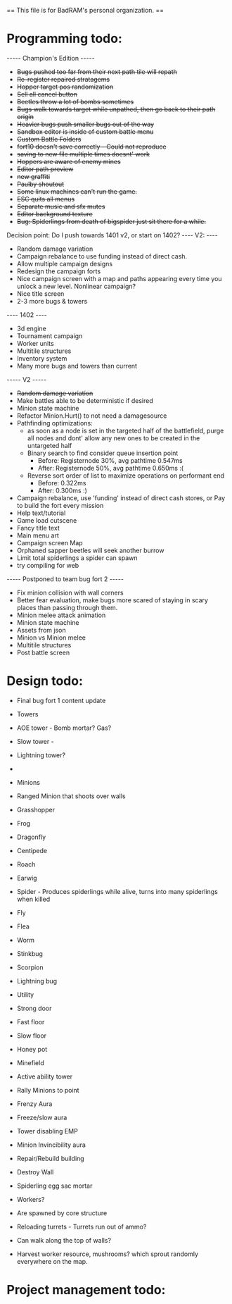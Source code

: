  == This file is for BadRAM's personal organization. ==

Programming todo:
=================

----- Champion's Edition -----

- ~~Bugs pushed too far from their next path tile will repath~~
- ~~Re-register repaired stratagems~~
- ~~Hopper target pos randomization~~
- ~~Sell all cancel button~~
- ~~Beetles throw a lot of bombs sometimes~~
- ~~Bugs walk towards target while unpathed, then go back to their path origin~~
- ~~Heavier bugs push smaller bugs out of the way~~
- ~~Sandbox editor is inside of custom battle menu~~
- ~~Custom Battle Folders~~
- ~~fort10 doesn't save correctly - Could not reproduce~~
- ~~saving to new file multiple times doesnt' work~~
- ~~Hoppers are aware of enemy mines~~
- ~~Editor path preview~~
- ~~new graffiti~~
- ~~Paulby shoutout~~
- ~~Some linux machines can't run the game.~~
- ~~ESC quits all menus~~
- ~~Separate music and sfx mutes~~
- ~~Editor background texture~~
- ~~Bug: Spiderlings from death of bigspider just sit there for a while.~~


Decision point: Do I push towards 1401 v2, or start on 1402?
---- V2: ----
- Random damage variation
- Campaign rebalance to use funding instead of direct cash.
- Allow multiple campaign designs
- Redesign the campaign forts
- Nice campaign screen with a map and paths appearing every time you unlock a new level. Nonlinear campaign?
- Nice title screen
- 2-3 more bugs & towers

---- 1402 ----
- 3d engine
- Tournament campaign
- Worker units
- Multitile structures
- Inventory system
- Many more bugs and towers than current


----- V2 -----

- ~~Random damage variation~~
- Make battles able to be deterministic if desired
- Minion state machine
- Refactor Minion.Hurt() to not need a damagesource
- Pathfinding optimizations: 
  - as soon as a node is set in the targeted half of the battlefield, purge all nodes and dont' allow any new ones to be created in the untargeted half
  - Binary search to find consider queue insertion point
    - Before: Registernode 30%, avg pathtime 0.547ms
    - After:  Registernode 50%, avg pathtime 0.650ms :(
  - Reverse sort order of list to maximize operations on performant end
    - Before: 0.322ms
    - After: 0.300ms :)
- Campaign rebalance, use 'funding' instead of direct cash stores, or Pay to build the fort every mission
- Help text/tutorial
- Game load cutscene
- Fancy title text
- Main menu art
- Campaign screen Map
- Orphaned sapper beetles will seek another burrow
- Limit total spiderlings a spider can spawn
- try compiling for web


----- Postponed to team bug fort 2 -----

- Fix minion collision with wall corners
- Better fear evaluation, make bugs more scared of staying in scary places than passing through them.
- Minion melee attack animation
- Minion state machine
- Assets from json
- Minion vs Minion melee
- Multitile structures
- Post battle screen


Design todo:
============
- Final bug fort 1 content update
 - Towers
  - AOE tower - Bomb mortar? Gas?
  - Slow tower - 
  - Lightning tower?
  - 
 - Minions
  - Ranged Minion that shoots over walls
  - Grasshopper
  - Frog
  - Dragonfly
  - Centipede
  - Roach
  - Earwig
  - Spider - Produces spiderlings while alive, turns into many spiderlings when killed
  - Fly
  - Flea
  - Worm
  - Stinkbug
  - Scorpion
  - Lightning bug
 - Utility
  - Strong door
  - Fast floor
  - Slow floor
  - Honey pot
  - Minefield
 - Active ability tower
  - Rally Minions to point
  - Frenzy Aura
  - Freeze/slow aura
  - Tower disabling EMP
  - Minion Invincibility aura
  - Repair/Rebuild building
  - Destroy Wall 
  - Spiderling egg sac mortar

- Workers?
 - Are spawned by core structure
 - Reloading turrets - Turrets run out of ammo?
 - Can walk along the top of walls?
 - Harvest worker resource, mushrooms? which sprout randomly everywhere on the map.


Project management todo:
========================


